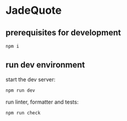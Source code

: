 # JadeQuote

## prerequisites for development

```bash
npm i
```

## run dev environment

start the dev server:

```bash
npm run dev
```

run linter, formatter and tests:

```bash
npm run check
```
